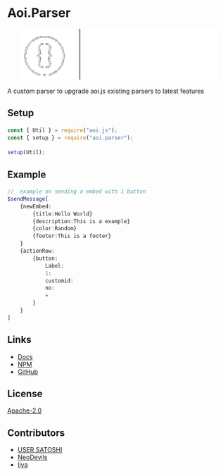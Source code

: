 # Aoi.Parser
<div align="center">
    <img src="./docs/assets/tlogo.gif">
</div>

A custom parser to upgrade aoi.js existing parsers to latest features

## Setup

```js
const { Util } = require("aoi.js");
const { setup } = require("aoi.parser");

setup(Util);
```

## Example
```php
//  example on sending a embed with 1 button
$sendMessage[
    {newEmbed:
        {title:Hello World}
        {description:This is a example}
        {color:Random}
        {footer:This is a footer}
    }
    {actionRow:
        {button:
            Label:
            1:
            customid:
            no:
            💀
        }
    }
]
```

## Links

- [Docs](https://usersatoshi.github.io/parsers)
- [NPM](https://npmjs.com/package/aoi.parser)
- [GitHub](https://github.com/usersatoshi/parsers)
  
## License

[Apache-2.0](./LICENSE)

## Contributors

- [USER SATOSHI](https://github.com/usersatoshi)
- [NeoDevils](https://github.com/Neodevils)
- [liya](https://github.com/Slyrith)


